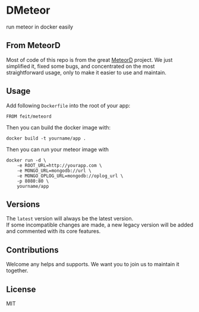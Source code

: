 # DMeteor
run meteor in docker easily

## From MeteorD
Most of code of this repo is from the great [MeteorD](https://github.com/kadirahq/meteord) project. We just simplified it, fixed some bugs, and concentrated on the most straightforward usage, only to make it easier to use and maintain.

## Usage
Add following `Dockerfile` into the root of your app:

``````
FROM feit/meteord
``````

Then you can build the docker image with:

``````
docker build -t yourname/app .
``````

Then you can run your meteor image with

``````
docker run -d \
    -e ROOT_URL=http://yourapp.com \
    -e MONGO_URL=mongodb://url \
    -e MONGO_OPLOG_URL=mongodb://oplog_url \
    -p 8080:80 \
    yourname/app
``````

## Versions
The `latest` version will always be the latest version.  
If some incompatible changes are made, a new legacy version will be added and commented with its core features.

## Contributions
Welcome any helps and supports. We want you to join us to maintain it together.

## License
MIT
